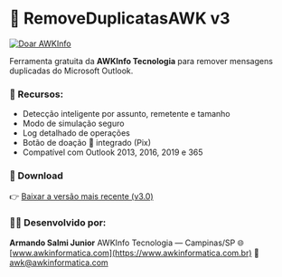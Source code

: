 # 📨 RemoveDuplicatasAWK v3
[![Doar AWKInfo](https://img.shields.io/badge/💙_Doar-via_Pix-blue)](https://awkinformatica.com/DoarAWK.jpg)

Ferramenta gratuita da **AWKInfo Tecnologia** para remover mensagens duplicadas do Microsoft Outlook.

### 🔧 Recursos:
- Detecção inteligente por assunto, remetente e tamanho
- Modo de simulação seguro
- Log detalhado de operações
- Botão de doação 💙 integrado (Pix)
- Compatível com Outlook 2013, 2016, 2019 e 365

### 💾 Download
👉 [Baixar a versão mais recente (v3.0)](https://github.com/AWKInfo/RemoveDuplicatasAWK/releases/latest)

### 🧑‍💻 Desenvolvido por:
**Armando Salmi Junior**
AWKInfo Tecnologia — Campinas/SP
🌐 [www.awkinformatica.com](https://www.awkinformatica.com.br)
📧 awk@awkinformatica.com
